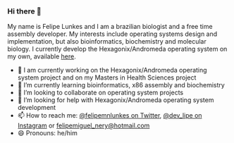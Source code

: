 ### Hi there 👋

My name is Felipe Lunkes and I am a brazilian biologist and a free time assembly developer. My interests include operating systems design and implementation, but also bioinformatics, biochemistry and molecular biology. I currently develop the Hexagonix/Andromeda operating system on my own, available [here](https://github.com/hexagonix/hexagonix).

- 🔭 I am currently working on the Hexagonix/Andromeda operating system project and on my Masters in Health Sciences project
- 🌱 I’m currently learning bioinformatics, x86 assembly and biochemistry
- 👯 I’m looking to collaborate on operating system projects
- 🤔 I’m looking for help with Hexagonix/Andromeda operating system development
- 📫 How to reach me: [@felipemnlunkes on Twitter](https://twitter.com/felipeldev), [@dev_lipe on Instagram](https://instagram.com/dev_lipe) or felipemiguel_nery@hotmail.com
- 😄 Pronouns: he/him

